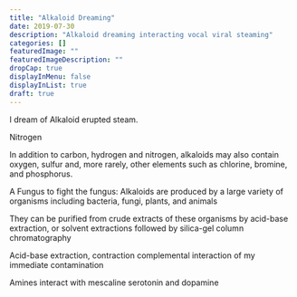 ```yaml
---
title: "Alkaloid Dreaming"
date: 2019-07-30
description: "Alkaloid dreaming interacting vocal viral steaming"
categories: []
featuredImage: ""
featuredImageDescription: ""
dropCap: true
displayInMenu: false
displayInList: true
draft: true
---
```


I dream of Alkaloid erupted steam.

Nitrogen

In addition to carbon, hydrogen and nitrogen, alkaloids may also contain oxygen, sulfur and, more rarely, other elements such as chlorine, bromine, and phosphorus.

A Fungus to fight the fungus:
Alkaloids are produced by a large variety of organisms including bacteria, fungi, plants, and animals

They can be purified from crude extracts of these organisms by acid-base extraction, or solvent extractions followed by silica-gel column chromatography

Acid-base extraction, contraction 
complemental interaction 
of my immediate contamination


Amines interact with mescaline serotonin and dopamine 